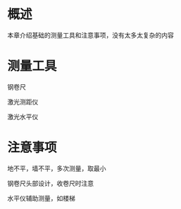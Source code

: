 # 概述
本章介绍基础的测量工具和注意事项，没有太多太复杂的内容


# 测量工具

钢卷尺

激光测距仪

激光水平仪


# 注意事项

地不平，墙不平，多次测量，取最小

钢卷尺头部设计，收卷尺时注意

水平仪辅助测量，如楼梯


